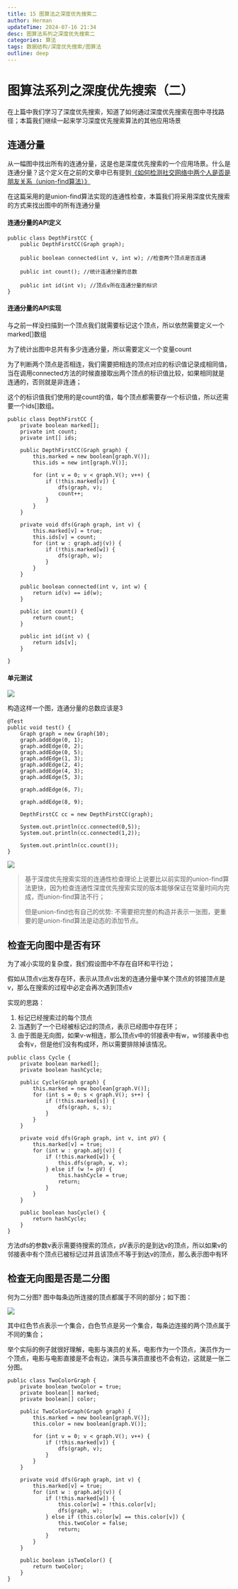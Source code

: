 ```yaml
---
title: 15 图算法之深度优先搜索二
author: Herman
updateTime: 2024-07-16 21:34
desc: 图算法系列之深度优先搜索二
categories: 算法
tags: 数据结构/深度优先搜索/图算法
outline: deep
---
```


# 图算法系列之深度优先搜索（二）

在上篇中我们学习了深度优先搜索，知道了如何通过深度优先搜索在图中寻找路径；本篇我们继续一起来学习深度优先搜索算法的其他应用场景

## 连通分量
从一幅图中找出所有的连通分量，这是也是深度优先搜索的一个应用场景。什么是连通分量？这个定义在之前的文章中已有提到[《如何检测社交网络中两个人是否是朋友关系（union-find算法）》](https://juejin.cn/post/6930395454739841037)

在这篇采用的是union-find算法实现的连通性检查，本篇我们将采用深度优先搜索的方式来找出图中的所有连通分量

#### 连通分量的API定义

```
public class DepthFirstCC {
    public DepthFirstCC(Graph graph); 
    
    public boolean connected(int v, int w); //检查两个顶点是否连通

    public int count(); //统计连通分量的总数

    public int id(int v); //顶点v所在连通分量的标识
}
```

#### 连通分量的API实现

与之前一样没扫描到一个顶点我们就需要标记这个顶点，所以依然需要定义一个marked[]数组

为了统计出图中总共有多少连通分量，所以需要定义一个变量count

为了判断两个顶点是否相连，我们需要把相连的顶点对应的标识值记录成相同值，当在调用connected方法的时候直接取出两个顶点的标识值比较，如果相同就是连通的，否则就是非连通；

这个的标识值我们使用的是count的值，每个顶点都需要存一个标识值，所以还需要一个ids[]数组。

```
public class DepthFirstCC {
    private boolean marked[];
    private int count;
    private int[] ids;

    public DepthFirstCC(Graph graph) {
        this.marked = new boolean[graph.V()];
        this.ids = new int[graph.V()];

        for (int v = 0; v < graph.V(); v++) {
            if (!this.marked[v]) {
                dfs(graph, v);
                count++;
            }
        }
    }

    private void dfs(Graph graph, int v) {
        this.marked[v] = true;
        this.ids[v] = count;
        for (int w : graph.adj(v)) {
            if (!this.marked[w]) {
                dfs(graph, w);
            }
        }
    }

    public boolean connected(int v, int w) {
        return id(v) == id(w);
    }

    public int count() {
        return count;
    }

    public int id(int v) {
        return ids[v];
    }

}
```

#### 单元测试

![](https://cdn.jsdelivr.net/gh/silently9527/images//d5dd95fdc26242ffaacd395891193375%7Etplv-k3u1fbpfcp-zoom-1.image)

构造这样一个图，连通分量的总数应该是3

```
@Test
public void test() {
    Graph graph = new Graph(10);
    graph.addEdge(0, 1);
    graph.addEdge(0, 2);
    graph.addEdge(0, 5);
    graph.addEdge(1, 3);
    graph.addEdge(2, 4);
    graph.addEdge(4, 3);
    graph.addEdge(5, 3);

    graph.addEdge(6, 7);

    graph.addEdge(8, 9);

    DepthFirstCC cc = new DepthFirstCC(graph);

    System.out.println(cc.connected(0,5));
    System.out.println(cc.connected(1,2));

    System.out.println(cc.count());
}

```

![](https://cdn.jsdelivr.net/gh/silently9527/images//d59c6123ec994ac9b55c65464f561c12%7Etplv-k3u1fbpfcp-zoom-1.image)


> 基于深度优先搜索实现的连通性检查理论上说要比以前实现的union-find算法更快，因为检查连通性深度优先搜索实现的版本能够保证在常量时间内完成，而union-find算法不行；
>
> 但是union-find也有自己的优势: 不需要把完整的构造并表示一张图，更重要的是union-find算法是动态的添加节点。


## 检查无向图中是否有环
为了减小实现的复杂度，我们假设图中不存在自环和平行边；

假如从顶点v出发存在环，表示从顶点v出发的连通分量中某个顶点的邻接顶点是v，那么在搜索的过程中必定会再次遇到顶点v

实现的思路：
1. 标记已经搜索过的每个顶点
2. 当遇到了一个已经被标记过的顶点，表示已经图中存在环；
3. 由于图是无向图，如果v-w相连，那么顶点v中的邻接表中有w，w邻接表中也会有v，但是他们没有构成环，所以需要排除掉该情况。

```
public class Cycle {
    private boolean marked[];
    private boolean hashCycle;

    public Cycle(Graph graph) {
        this.marked = new boolean[graph.V()];
        for (int s = 0; s < graph.V(); s++) {
            if (!this.marked[s]) {
                dfs(graph, s, s);
            }
        }
    }

    private void dfs(Graph graph, int v, int pV) {
        this.marked[v] = true;
        for (int w : graph.adj(v)) {
            if (!this.marked[w]) {
                this.dfs(graph, w, v);
            } else if (w != pV) {
                this.hashCycle = true;
                return;
            }
        }
    }

    public boolean hasCycle() {
        return hashCycle;
    }
}
```

方法dfs的参数v表示需要待搜索的顶点，pV表示的是到达v的顶点，所以如果v的邻接表中有个顶点已被标记过并且该顶点不等于到达v的顶点，那么表示图中有环


## 检查无向图是否是二分图
何为二分图? 图中每条边所连接的顶点都属于不同的部分；如下图：

![](https://cdn.jsdelivr.net/gh/silently9527/images//e41927a074134d0c8782416244bef414%7Etplv-k3u1fbpfcp-zoom-1.image)

其中红色节点表示一个集合，白色节点是另一个集合，每条边连接的两个顶点属于不同的集合；

举个实际的例子就很好理解，电影与演员的关系，电影作为一个顶点，演员作为一个顶点，电影与电影直接是不会有边，演员与演员直接也不会有边，这就是一张二分图。

```
public class TwoColorGraph {
    private boolean twoColor = true;
    private boolean[] marked;
    private boolean[] color;

    public TwoColorGraph(Graph graph) {
        this.marked = new boolean[graph.V()];
        this.color = new boolean[graph.V()];

        for (int v = 0; v < graph.V(); v++) {
            if (!this.marked[v]) {
                dfs(graph, v);
            }
        }
    }

    private void dfs(Graph graph, int v) {
        this.marked[v] = true;
        for (int w : graph.adj(v)) {
            if (!this.marked[w]) {
                this.color[w] = !this.color[v];
                dfs(graph, w);
            } else if (this.color[w] == this.color[v]) {
                this.twoColor = false;
                return;
            }
        }
    }

    public boolean isTwoColor() {
        return twoColor;
    }
}
```

